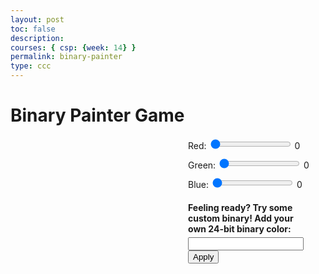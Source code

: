 ```yaml
---
layout: post
toc: false
description:
courses: { csp: {week: 14} }
permalink: binary-painter
type: ccc
---
```


<title>Binary Painter Game</title>
<style>
    #container {
        display: flex;
        justify-content: space-between;
    }

    #gridCanvas {
        border: 1px solid black;
    }

    #controls {
        width: 200px;
        margin-right: 20px;
    }

    .slider {
        width: 100%;
        margin-bottom: 10px;
    }

    #customColorInput {
        margin-top: 20px;
    }

    #customColorText {
        margin-bottom: 5px;
        font-weight: bold;
    }
</style>
<h1>Binary Painter Game</h1>
<div id="container">
    <canvas id="gridCanvas" width="400" height="400"></canvas>
    <div id="controls">
        <div class="slider">
            <label for="redSlider">Red:</label>
            <input type="range" id="redSlider" min="0" max="255" value="0">
            <span id="redValue">0</span>
        </div>
        <div class="slider">
            <label for="greenSlider">Green:</label>
            <input type="range" id="greenSlider" min="0" max="255" value="0">
            <span id="greenValue">0</span>
        </div>
        <div class="slider">
            <label for="blueSlider">Blue:</label>
            <input type="range" id="blueSlider" min="0" max="255" value="0">
            <span id="blueValue">0</span>
        </div>
        <div id="customColorInput">
            <div id="customColorText">Feeling ready? Try some custom binary! Add your own 24-bit binary color:</div>
            <input type="text" id="customColorTextInput">
            <button onclick="applyCustomColor()">Apply</button>
        </div>
        <div id="binaryValue"></div>
    </div>
</div>
<script>
    const canvas = document.getElementById('gridCanvas');
    const context = canvas.getContext('2d');
    const GRID_WIDTH = 400;
    const GRID_HEIGHT = 400;
    const BLOCK_SIZE = 20;

    const redSlider = document.getElementById('redSlider');
    const greenSlider = document.getElementById('greenSlider');
    const blueSlider = document.getElementById('blueSlider');
    const customColorTextInput = document.getElementById('customColorTextInput');

    const redValue = document.getElementById('redValue');
    const greenValue = document.getElementById('greenValue');
    const blueValue = document.getElementById('blueValue');

    const binaryValue = document.getElementById('binaryValue');

    redSlider.addEventListener('input', updateColor);
    greenSlider.addEventListener('input', updateColor);
    blueSlider.addEventListener('input', updateColor);

    canvas.addEventListener('mousedown', handleMouseDown);

    function updateColor() {
        const red = redSlider.value;
        const green = greenSlider.value;
        const blue = blueSlider.value;

        redValue.textContent = red;
        greenValue.textContent = green;
        blueValue.textContent = blue;

        const color = `rgb(${red}, ${green}, ${blue})`;
        binaryValue.textContent = `Binary Value: ${rgbToBinary(color)}`;
    }

    function drawGrid() {
        for (let x = 0; x < GRID_WIDTH; x += BLOCK_SIZE) {
            for (let y = 0; y < GRID_HEIGHT; y += BLOCK_SIZE) {
                context.beginPath();
                context.rect(x, y, BLOCK_SIZE, BLOCK_SIZE);
                context.fillStyle = 'rgb(0, 0, 0)'; // Black background
                context.fill();
                context.lineWidth = 2;
                context.strokeStyle = 'rgb(255, 255, 255)';
                context.stroke();
            }
        }
    }

    function draw() {
        context.clearRect(0, 0, canvas.width, canvas.height);
        drawGrid();
    }

    function handleMouseDown(event) {
        const mousePos = getMousePos(event);
        const gridX = Math.floor(mousePos.x / BLOCK_SIZE);
        const gridY = Math.floor(mousePos.y / BLOCK_SIZE);

        const red = redSlider.value;
        const green = greenSlider.value;
        const blue = blueSlider.value;

        const color = `rgb(${red}, ${green}, ${blue})`;
        fillCell(gridX, gridY, color);
    }

    function fillCell(gridX, gridY, color) {
        context.beginPath();
        context.rect(gridX * BLOCK_SIZE, gridY * BLOCK_SIZE, BLOCK_SIZE, BLOCK_SIZE);
        context.fillStyle = color;
        context.fill();
        context.lineWidth = 2;
        context.strokeStyle = 'rgb(255, 255, 255)';
        context.stroke();
    }

    function getMousePos(event) {
        const rect = canvas.getBoundingClientRect();
        return {
            x: event.clientX - rect.left,
            y: event.clientY - rect.top
        };
    }

    function rgbToBinary(color) {
        const [r, g, b] = color.match(/\d+/g);
        const binaryR = ('00000000' + parseInt(r, 10).toString(2)).slice(-8);
        const binaryG = ('00000000' + parseInt(g, 10).toString(2)).slice(-8);
        const binaryB = ('00000000' + parseInt(b, 10).toString(2)).slice(-8);

        return `${binaryR} ${binaryG} ${binaryB}`;
    }

    function applyCustomColor() {
        const binaryInput = customColorTextInput.value.replace(/\s/g, '');
        if (binaryInput.match(/^[01]{24}$/)) {
            const color = binaryToRGB(binaryInput);
            redSlider.value = parseInt(color[0]);
            greenSlider.value = parseInt(color[1]);
            blueSlider.value = parseInt(color[2]);
            updateColor();
        } else {
            alert('Invalid binary input. Please enter a valid 24-bit binary color code.');
        }
    }

    function binaryToRGB(binary) {
        const decimalValue = parseInt(binary, 2);
        const r = (decimalValue >> 16) & 255;
        const g = (decimalValue >> 8) & 255;
        const b = decimalValue & 255;

        return [r, g, b];
    }

    draw();
</script>

